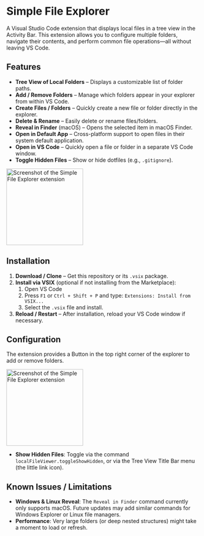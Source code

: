 # Simple File Explorer

A Visual Studio Code extension that displays local files in a tree view in the Activity Bar. This extension allows you to configure multiple folders, navigate their contents, and perform common file operations—all without leaving VS Code.

<!-- Screenshot placeholder: Extension in the Activity Bar -->

## Features

- **Tree View of Local Folders** – Displays a customizable list of folder paths.
- **Add / Remove Folders** – Manage which folders appear in your explorer from within VS Code.
- **Create Files / Folders** – Quickly create a new file or folder directly in the explorer.
- **Delete & Rename** – Easily delete or rename files/folders.
- **Reveal in Finder** (macOS) – Opens the selected item in macOS Finder.
- **Open in Default App** – Cross-platform support to open files in their system default application.
- **Open in VS Code** – Quickly open a file or folder in a separate VS Code window.
- **Toggle Hidden Files** – Show or hide dotfiles (e.g., `.gitignore`).

<!-- Add screenshot: -->
<img src="resources/screenshot1.png" alt="Screenshot of the Simple File Explorer extension" width="200">

## Installation

1. **Download / Clone** – Get this repository or its `.vsix` package.
2. **Install via VSIX** (optional if not installing from the Marketplace):
   1. Open VS Code
   2. Press `F1` or `Ctrl + Shift + P` and type: `Extensions: Install from VSIX...`
   3. Select the `.vsix` file and install.
3. **Reload / Restart** – After installation, reload your VS Code window if necessary.

## Configuration

The extension provides a Button in the top right corner of the explorer to add or remove folders.

<img src="resources/screenshot2.png" alt="Screenshot of the Simple File Explorer extension" width="200">

- **Show Hidden Files**: Toggle via the command `localFileViewer.toggleShowHidden`, or via the Tree View Title Bar menu (the little link icon).

## Known Issues / Limitations

- **Windows & Linux Reveal**: The `Reveal in Finder` command currently only supports macOS. Future updates may add similar commands for Windows Explorer or Linux file managers.
- **Performance**: Very large folders (or deep nested structures) might take a moment to load or refresh.
